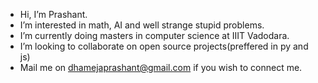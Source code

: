 - Hi, I’m Prashant.
- I’m interested in math, AI and well strange stupid problems.
- I’m currently doing masters in computer science at IIIT Vadodara.
- I’m looking to collaborate on open source projects(preffered in py and js)
- Mail me on dhamejaprashant@gmail.com if you wish to connect me.

<!---
OculusMode/OculusMode is a ✨ special ✨ repository because its `README.md` (this file) appears on your GitHub profile.
You can click the Preview link to take a look at your changes.
--->
